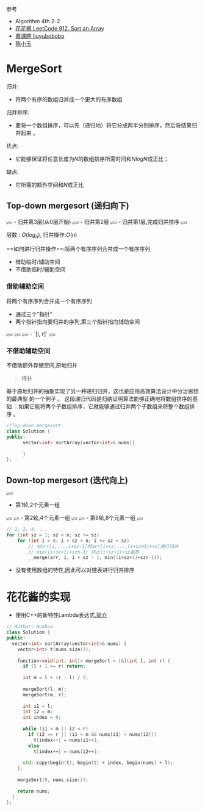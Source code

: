 参考

- Algorithm 4th 2-2
- [花花酱 LeetCode 912. Sort an Array](https://zxi.mytechroad.com/blog/algorithms/array/leetcode-912-sort-an-array/)
- [慕课网  liuyubobobo](https://coding.imooc.com/learn/list/71.html)
- [陈小玉](https://ke.qq.com/course/480225)

# MergeSort

归并:
- 将两个有序的数组归并成一个更大的有序数组 

归并排序:
-  要将一个数组排序，可以先（递归地）将它分成两半分别排序，然后将结果归并起来 。 

优点:
- 它能够保证将任意长度为$N$的数组排序所需时间和$NlogN$成正比；

缺点:
- 它所需的额外空间和$N$成正比 

## Top-down mergesort (递归向下)

<img src="images/Sort/Merge Sort/01.png" alt="01" style="zoom:50%;" />
- 归并第3层(从0层开始)
<img src="images/Sort/Merge Sort/02.png" alt="02" style="zoom:50%;" />
- 归并第2层
<img src="images/Sort/Merge Sort/03.png" alt="03" style="zoom:50%;" />
- 归并第1层,完成归并排序
<img src="images/Sort/Merge Sort/04.png" alt="04" style="zoom:50%;" />



层数 : $O(log_n)$, 归并操作:$O(n)$



==如何进行归并操作==:将两个有序序列合并成一个有序序列

- 借助临时/辅助空间
- 不借助临时/辅助空间

### 借助辅助空间

将两个有序序列合并成一个有序序列
- 通过三个"指针"
- 两个指针指向要归并的序列,第三个指针指向辅助空间
<img src="images/Sort/Merge Sort/05.png" alt="05" style="zoom:50%;" />
<img src="images/Sort/Merge Sort/06.png" alt="05" style="zoom:50%;" />
<img src="images/Sort/Merge Sort/07.png" alt="05" style="zoom:50%;" />
- `[l, r]`
<img src="images/Sort/Merge Sort/08.png" alt="05" style="zoom:50%;" />

### 不借助辅助空间

不借助额外存储空间,原地归并

> 待补

基于原地归并的抽象实现了另一种递归归并，这也是应用高效算法设计中分治思想的最典型 的一个例子 。 这段递归代码是归纳证明算法能够正确地将数组排序的基础 ：如果它能将两个子数组排序，它就能够通过归并两个子数组来将整个数组排序 。  

```C++
//Top-down mergesort  
class Solution {
public:
	  vector<int> sortArray(vector<int>& nums){
          
      }
};
```



## Down-top mergesort (迭代向上)

<img src="images/Sort/Merge Sort/09.png" alt="09" style="zoom:50%;" />

- 第1轮,2个元素一组
<img src="images/Sort/Merge Sort/10.png" alt="10" style="zoom:50%;" />
<img src="images/Sort/Merge Sort/11.png" alt="11" style="zoom:50%;" />
-  第2轮,4个元素一组
<img src="images/Sort/Merge Sort/12.png" alt="12" style="zoom:50%;" />
<img src="images/Sort/Merge Sort/13.png" alt="13" style="zoom:50%;" />
-  第8轮,8个元素一组
<img src="images/Sort/Merge Sort/14.png" alt="14" style="zoom:50%;" />

```C++
// 1, 2, 4, ...
for (int sz = 1; sz < n; sz += sz)
    for (int i = 0; i + sz < n; i += sz + sz)
        // 对arr[i,...,i+sz-1]和arr[i+sz,...,(i+sz+1)+sz]进行归并
        // min((i+sz+1)+szn-1) 防止(i+sz+1)+sz越界
        __merge(arr, i, i + sz - 1, min((i+sz+1)+szn-1));
```

- 没有使用数组的特性,因此可以对链表进行归并排序

# 花花酱的实现

- 使用C++的新特性Lambda表达式,[简介](https://imzlp.me/posts/2441/)

```C++
// Author: Huahua
class Solution {
public:
  vector<int> sortArray(vector<int>& nums) {
    vector<int> t(nums.size());
    
    function<void(int, int)> mergeSort = [&](int l, int r) {
      if (l + 1 >= r) return;
        
      int m = l + (r - l) / 2;
      
      mergeSort(l, m);
      mergeSort(m, r);
      
      int i1 = l;
      int i2 = m;
      int index = 0;
      
      while (i1 < m || i2 < r)
        if (i2 == r || (i1 < m && nums[i1] < nums[i2]))
          t[index++] = nums[i1++];
        else
          t[index++] = nums[i2++];  
        
      std::copy(begin(t), begin(t) + index, begin(nums) + l);
    };
    
    mergeSort(0, nums.size());
    
    return nums;
  }
};
```

